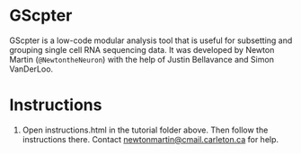 # GScpter
GScpter is a low-code modular analysis tool that is useful for subsetting and grouping single cell RNA sequencing data. It was developed by Newton Martin (`@NewtontheNeuron`) with the help of Justin Bellavance and Simon VanDerLoo.

# Instructions
1. Open instructions.html in the tutorial folder above. Then follow the instructions there. Contact [newtonmartin@cmail.carleton.ca](MAILTO:newtonmartin@cmail.carleton.ca) for help.
